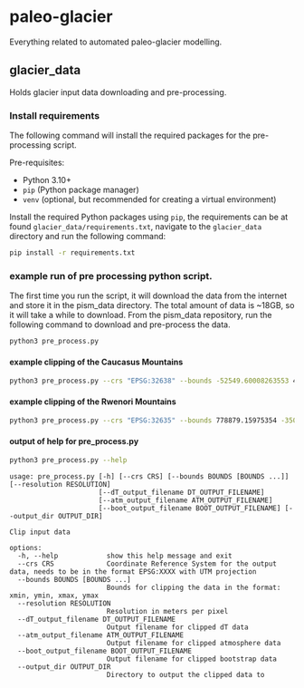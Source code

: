 # paleo-glacier
Everything related to automated paleo-glacier modelling.

## glacier_data
Holds glacier input data downloading and pre-processing.

### Install requirements
The following command will install the required packages for the pre-processing script.

Pre-requisites:
- Python 3.10+
- `pip` (Python package manager)
- `venv` (optional, but recommended for creating a virtual environment)

Install the required Python packages using `pip`, the requirements can be at found `glacier_data/requirements.txt`, navigate to the `glacier_data` directory and run the following command:
```bash
pip install -r requirements.txt
```

### example run of pre processing python script.
The first time you run the script, it will download the data from the internet and store it in the pism_data directory.
The total amount of data is ~18GB, so it will take a while to download.
From the pism_data repository, run the following command to download and pre-process the data.
```bash
python3 pre_process.py
```

#### example clipping of the Caucasus Mountains
```bash
python3 pre_process.py --crs "EPSG:32638" --bounds -52549.60008263553 4495896.221676036 856472.3595563626 4927057.129636544 --output_dir caucasus
```

#### example clipping of the Rwenori Mountains
```bash
python3 pre_process.py --crs "EPSG:32635" --bounds 778879.15975354 -35049.69269163 884033.3405611  120171.97724387 --output_dir Rwenzori
```

#### output of help for pre_process.py
```bash
python3 pre_process.py --help
```
```
usage: pre_process.py [-h] [--crs CRS] [--bounds BOUNDS [BOUNDS ...]] [--resolution RESOLUTION]
                      [--dT_output_filename DT_OUTPUT_FILENAME]
                      [--atm_output_filename ATM_OUTPUT_FILENAME]
                      [--boot_output_filename BOOT_OUTPUT_FILENAME] [--output_dir OUTPUT_DIR]

Clip input data

options:
  -h, --help            show this help message and exit
  --crs CRS             Coordinate Reference System for the output data, needs to be in the format EPSG:XXXX with UTM projection
  --bounds BOUNDS [BOUNDS ...]
                        Bounds for clipping the data in the format: xmin, ymin, xmax, ymax
  --resolution RESOLUTION
                        Resolution in meters per pixel
  --dT_output_filename DT_OUTPUT_FILENAME
                        Output filename for clipped dT data
  --atm_output_filename ATM_OUTPUT_FILENAME
                        Output filename for clipped atmosphere data
  --boot_output_filename BOOT_OUTPUT_FILENAME
                        Output filename for clipped bootstrap data
  --output_dir OUTPUT_DIR
                        Directory to output the clipped data to
```



